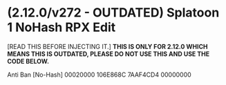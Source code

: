 # (2.12.0/v272 - OUTDATED) Splatoon 1 NoHash RPX Edit
[READ THIS BEFORE INJECTING IT.] 
**THIS IS ONLY FOR 2.12.0 WHICH MEANS THIS IS OUTDATED, PLEASE DO NOT USE THIS AND USE THE CODE BELOW.**

Anti Ban [No-Hash]
00020000 106E868C
7AAF4CD4 00000000
